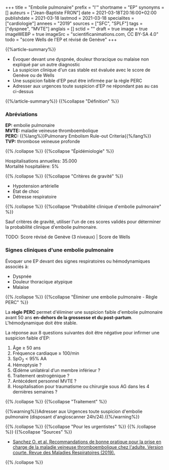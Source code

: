 +++
title = "Embolie pulmonaire"
prefix = "l'"
shortname = "EP"
synonyms = []
auteurs = ["Jean-Baptiste FRON"]
date = 2021-03-18T20:16:00+02:00
publishdate = 2021-03-18
lastmod = 2021-03-18
specialites = ["cardiologie"]
annees = "2019"
sources = ["SFC", "SPLF"]
tags = ["dyspnee", "MVTE"]
anglais = []
sctid = ""
draft = true
image = true
imageWEBP = true
imageSrc = "scientificanimations.com, CC BY-SA 4.0"
todo = "score Wells de l'EP et révisé de Genève"
+++

{{%article-summary%}}

- Évoquer devant une dyspnée, douleur thoracique ou malaise non expliqué par un autre diagnostic
- La suspicion clinique d'un cas stable est évaluée avec le score de Genève ou de Wells
- Une suspicion faible d'EP peut être infirmée par la règle PERC
- Adresser aux urgences toute suspicion d'EP ne répondant pas au cas ci-dessus

{{%/article-summary%}}
{{%collapse "Définition" %}}

### Abréviations

**EP:** embolie pulmonaire  
**MVTE:** maladie veineuse thromboembolique  
**PERC:** {{%lang%}}Pulmonary Embolism Rule-out Criteria{{%/lang%}}  
**TVP:** thrombose veineuse profonde

{{% /collapse %}}
{{%collapse "Épidémiologie" %}}

Hospitalisations annuelles: 35.000  
Mortalité hospitalière: 5%

{{% /collapse %}}
{{%collapse "Critères de gravité" %}}

- Hypotension artérielle
- État de choc
- Détresse respiratoire

{{% /collapse %}}
{{%collapse "Probabilité clinique d'embolie pulmonaire" %}}

Sauf critères de gravité, utiliser l'un de ces scores validés pour déterminer la probabilité clinique d'embolie pulmonaire.

TODO: Score révisé de Genève (3 niveaux) | Score de Wells

### Signes cliniques d'une embolie pulmonaire

Évoquer une EP devant des signes respiratoires ou hémodynamiques associés à:

- Dyspnée
- Douleur thoracique atypique
- Malaise

{{% /collapse %}}
{{%collapse "Éliminer une embolie pulmonaire - Règle PERC" %}}

La **règle PERC** permet d'éliminer une suspicion faible d'embolie pulmonaire avant 50 ans **en-dehors de la grossesse et du post-partum**.  
L'hémodynamique doit être stable.

La réponse aux 8 questions suivantes doit être négative pour infirmer une suspicion faible d'EP:

1. Âge ≥ 50 ans
2. Fréquence cardiaque ≥ 100/min
3. SpO<sub>2</sub> < 95% AA
4. Hémoptysie ?
5. Œdème unilatéral d’un membre inférieur ?
6. Traitement œstrogénique ?
7. Antécédent personnel MVTE ?
8. Hospitalisation pour traumatisme ou chirurgie sous AG dans les 4 dernières semaines ?

{{% /collapse %}}
{{%collapse "Traitement" %}}

{{%warning%}}Adresser aux Urgences toute suspicion d'embolie pulmonaire (disposant d'angioscanner 24h/24).{{%/warning%}}

{{% /collapse %}}
{{%collapse "Pour les urgentistes" %}}
{{% /collapse %}}
{{%collapse "Sources" %}}

- [Sanchez O. et al. Recommandations de bonne pratique pour la prise en charge de la maladie veineuse thromboembolique chez l'adulte. Version courte. Revue des Maladies Respiratoires (2019).](https://doi.org/10.1016/j.rmr.2019.01.003)

{{% /collapse %}}
